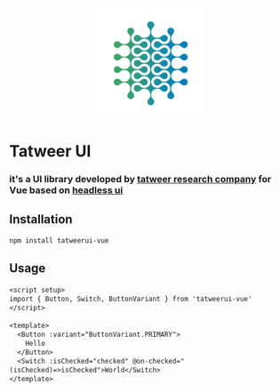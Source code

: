 <div align="center">
  <picture>
    <img alt="logo" height="200px" src="https://github.com/adelbograyn/tatweerui-vue/blob/main/public/tatweer.png">
  </picture>
</div>

# Tatweer UI

### it's a UI library developed by [tatweer research company](https://tatweerresearch.org) for Vue based on [headless ui](https://headlessui.com/)

## Installation

```bash
npm install tatweerui-vue
```

## Usage

```vue
<script setup>
import { Button, Switch, ButtonVariant } from 'tatweerui-vue'
</script>

<template>
  <Button :variant="ButtonVariant.PRIMARY">
    Hello
  </Button>
  <Switch :isChecked="checked" @on-checked="(isChecked)=>isChecked">World</Switch>
</template>
```
